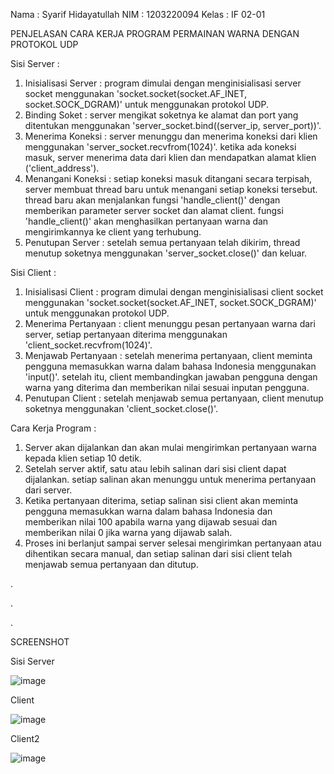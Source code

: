 Nama  : Syarif Hidayatullah 
NIM   : 1203220094
Kelas : IF 02-01

PENJELASAN CARA KERJA PROGRAM PERMAINAN WARNA DENGAN PROTOKOL UDP

Sisi Server :
1. Inisialisasi Server : program dimulai dengan menginisialisasi server socket menggunakan 'socket.socket(socket.AF_INET, socket.SOCK_DGRAM)' untuk menggunakan protokol UDP.
2. Binding Soket : server mengikat soketnya ke alamat dan port yang ditentukan menggunakan 'server_socket.bind((server_ip, server_port))'.
3. Menerima Koneksi : server menunggu dan menerima koneksi dari klien menggunakan 'server_socket.recvfrom(1024)'. ketika ada koneksi masuk, server menerima data dari klien dan mendapatkan alamat klien ('client_address').
4. Menangani Koneksi : setiap koneksi masuk ditangani secara terpisah, server membuat thread baru untuk menangani setiap koneksi tersebut. thread baru akan menjalankan fungsi 'handle_client()' dengan memberikan parameter server socket dan alamat client. fungsi 'handle_client()' akan menghasilkan pertanyaan warna dan mengirimkannya ke client yang terhubung.
5. Penutupan Server : setelah semua pertanyaan telah dikirim, thread menutup soketnya menggunakan 'server_socket.close()' dan keluar.

Sisi Client :
1. Inisialisasi Client : program dimulai dengan menginisialisasi client socket menggunakan 'socket.socket(socket.AF_INET, socket.SOCK_DGRAM)' untuk menggunakan protokol UDP.
3. Menerima Pertanyaan : client menunggu pesan pertanyaan warna dari server, setiap pertanyaan diterima menggunakan 'client_socket.recvfrom(1024)'.
4. Menjawab Pertanyaan : setelah menerima pertanyaan, client meminta pengguna memasukkan warna dalam bahasa Indonesia menggunakan 'input()'. setelah itu, client membandingkan jawaban pengguna dengan warna yang diterima dan memberikan nilai sesuai inputan pengguna.
5. Penutupan Client : setelah menjawab semua pertanyaan, client menutup soketnya menggunakan 'client_socket.close()'.

Cara Kerja Program :
1. Server akan dijalankan dan akan mulai mengirimkan pertanyaan warna kepada klien setiap 10 detik.
2. Setelah server aktif, satu atau lebih salinan dari sisi client dapat dijalankan. setiap salinan akan menunggu untuk menerima pertanyaan dari server.
3. Ketika pertanyaan diterima, setiap salinan sisi client akan meminta pengguna memasukkan warna dalam bahasa Indonesia dan memberikan nilai 100 apabila warna yang dijawab sesuai dan memberikan nilai 0 jika warna yang dijawab salah.
4. Proses ini berlanjut sampai server selesai mengirimkan pertanyaan atau dihentikan secara manual, dan setiap salinan dari sisi client telah menjawab semua pertanyaan dan ditutup.

.

.

.

SCREENSHOT 

Sisi Server 

![image](https://github.com/7Riv/Pemrograman-jaringan/assets/129931439/e62ce27e-a00f-4a17-bb10-311ec73275d9)

Client

![image](https://github.com/7Riv/Pemrograman-jaringan/assets/129931439/cdd09868-634a-476a-9692-ea35a5e7c39d)

Client2

![image](https://github.com/7Riv/Pemrograman-jaringan/assets/129931439/04f570ff-9b42-4761-a277-c5822f969fab)
